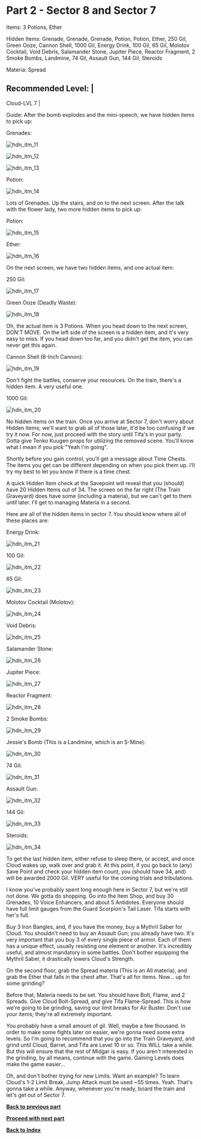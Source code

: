 # Part 2 - Sector 8 and Sector 7

Items: 3 Potions, Ether 

Hidden Items: Grenade, Grenade, Grenade, Potion, Potion, Ether, 250 Gil, 
Green Ooze, Cannon Shell, 1000 Gil, Energy Drink, 100 Gil, 65 Gil, 
Molotov Cocktail, Void Debris, Salamander Stone, Jupiter Piece, 
Reactor Fragment, 2 Smoke Bombs, Landmine, 74 Gil, Assault Gun, 144 Gil, 
Steroids

Materia: Spread

Recommended Level: |
--------------------
Cloud-LVL 7 |

Guide: After the bomb explodes and the mini-speech, we have hidden items to
pick up:

Grenades:

![hdn_itm_11](https://cloud.githubusercontent.com/assets/4260395/5236410/67abb03c-7806-11e4-8e7e-e98511f62022.jpg)

![hdn_itm_12](https://cloud.githubusercontent.com/assets/4260395/5236411/67b73c4a-7806-11e4-8678-3e5372d5da17.jpg)

![hdn_itm_13](https://cloud.githubusercontent.com/assets/4260395/5236412/67bb0712-7806-11e4-96b5-baa71595d892.jpg)

Potion:

![hdn_itm_14](https://cloud.githubusercontent.com/assets/4260395/5236413/67be9620-7806-11e4-99fa-7f0941be9122.jpg)

Lots of Grenades. Up the stairs, and on to the next screen. After the talk
with the flower lady, two more hidden items to pick up:

Potion:

![hdn_itm_15](https://cloud.githubusercontent.com/assets/4260395/5236414/67c1bcec-7806-11e4-9fb3-e88a0c7db457.jpg)

Ether:

![hdn_itm_16](https://cloud.githubusercontent.com/assets/4260395/5236415/67c71cbe-7806-11e4-8b13-7be70cc62f06.jpg)

On the next screen, we have two hidden items, and one actual item:

250 Gil:

![hdn_itm_17](https://cloud.githubusercontent.com/assets/4260395/5236416/67ca4506-7806-11e4-8cf6-d3e6810149f9.jpg)

Green Ooze (Deadly Waste):

![hdn_itm_18](https://cloud.githubusercontent.com/assets/4260395/5236417/67ce0ed4-7806-11e4-9431-5a1e5ae9b7dd.jpg)

Oh, the actual item is 3 Potions. When you head down to the next screen, DON'T
MOVE. On the left side of the screen is a hidden item, and it's very easy to
miss. If you head down too far, and you didn't get the item, you can never get
this again.

Cannon Shell (8-Inch Cannon):

![hdn_itm_19](https://cloud.githubusercontent.com/assets/4260395/5236418/67d2b8c6-7806-11e4-88fb-f44f50d5bfe3.jpg)

Don't fight the battles, conserve your resources. On the train, there's a
hidden item. A very useful one.

1000 Gil:

![hdn_itm_20](https://cloud.githubusercontent.com/assets/4260395/5236419/67d348fe-7806-11e4-8d0e-ae2f6fc8d5aa.jpg)

No hidden items on the train. Once you arrive at Sector 7, don't worry about
Hidden Items; we'll want to grab all of those later, it'd be too confusing if
we try it now. For now, just proceed with the story until Tifa's in your
party. Gotta give Tenko Kuugen props for utilizing the removed scene. You'll
know what I mean if you pick "Yeah I'm going".

Shortly before you gain control, you'll get a message about Time Chests. The
items you get can be different depending on when you pick them up. I'll try
my best to let you know if there is a time chest.

A quick Hidden Item check at the Savepoint will reveal that you (should) have
20 Hidden Items out of 34. The screen on the far right (The Train Graveyard)
does have some (including a materia), but we can't get to them until later.
I'll get to managing Materia in a second.

Here are all of the hidden items in sector 7. You should know where all of
these places are:

Energy Drink:

![hdn_itm_21](https://cloud.githubusercontent.com/assets/4260395/5236420/67d83774-7806-11e4-9111-d59db5209387.jpg)

100 Gil:

![hdn_itm_22](https://cloud.githubusercontent.com/assets/4260395/5236421/67db7eac-7806-11e4-95cc-416c059bd415.jpg)

65 Gil:

![hdn_itm_23](https://cloud.githubusercontent.com/assets/4260395/5236422/67df502c-7806-11e4-8693-3a187a50ef22.jpg)

Molotov Cocktail (Molotov):

![hdn_itm_24](https://cloud.githubusercontent.com/assets/4260395/5236423/67e23922-7806-11e4-97c7-ea4cb8c344f8.jpg)

Void Debris:

![hdn_itm_25](https://cloud.githubusercontent.com/assets/4260395/5236424/67e604d0-7806-11e4-8205-ba462af5b643.jpg)

Salamander Stone:

![hdn_itm_26](https://cloud.githubusercontent.com/assets/4260395/5236425/67e90acc-7806-11e4-896c-b37db6d3cace.jpg)

Jupiter Piece:

![hdn_itm_27](https://cloud.githubusercontent.com/assets/4260395/5236426/67ed94de-7806-11e4-93e2-b2a131db4c5b.jpg)

Reactor Fragment:

![hdn_itm_28](https://cloud.githubusercontent.com/assets/4260395/5236427/67f0573c-7806-11e4-91f3-aa3aea79b7b7.jpg)

2 Smoke Bombs:

![hdn_itm_29](https://cloud.githubusercontent.com/assets/4260395/5236428/67f135e4-7806-11e4-9d4a-69dbc13ad01c.jpg)

Jessie's Bomb (This is a Landmine, which is an S-Mine):

![hdn_itm_30](https://cloud.githubusercontent.com/assets/4260395/5236429/67f74556-7806-11e4-9f6d-a02ae04b7779.jpg)

74 Gil:

![hdn_itm_31](https://cloud.githubusercontent.com/assets/4260395/5236430/67fcc2c4-7806-11e4-866f-2de2badc4274.jpg)

Assault Gun:

![hdn_itm_32](https://cloud.githubusercontent.com/assets/4260395/5236431/67ff8fa4-7806-11e4-9af1-9ff78516f162.jpg)

144 Gil:

![hdn_itm_33](https://cloud.githubusercontent.com/assets/4260395/5236432/68039b58-7806-11e4-92f9-0edbda1649d7.jpg)

Steroids:

![hdn_itm_34](https://cloud.githubusercontent.com/assets/4260395/5236433/6805b190-7806-11e4-90da-ba85ef8149a3.jpg)

To get the last hidden item, either refuse to sleep there, or accept, and once
Cloud wakes up, walk over and grab it. At this point, if you go back to (any)
Save Point and check your hidden item count, you (should have 34, and) will be
awarded 2000 Gil. VERY useful for the coming trials and tribulations.

I know you've probably spent long enough here in Sector 7, but we're still not
done. We gotta do shopping. Go into the Item Shop, and buy 30 Grenades, 10
Voice Enhancers, and about 5 Antidotes. Everyone should have full limit gauges
from the Guard Scorpion's Tail Laser. Tifa starts with her's full.

Buy 3 Iron Bangles, and, if you have the money, buy a Mythril Saber for Cloud.
You shouldn't need to buy an Assault Gun; you already have two. It's very
important that you buy 3 of every single piece of armor. Each of them has a
unique effect, usually resisting one element or another. It's incredibly
useful, and almost mandatory in some battles. Don't bother equipping the
Mythril Saber, it drastically lowers Cloud's Strength.

On the second floor, grab the Spread materia (This is an All materia), and
grab the Ether that falls in the chest after. That's all for items. Now... up
for some grinding?

Before that, Materia needs to be set. You should have Bolt, Flame, and 2
Spreads. Give Cloud Bolt-Spread, and give Tifa Flame-Spread. This is how we're
going to be grinding, saving our limit breaks for Air Buster. Don't use your
items; they're all extremely important.

You probably have a small amount of gil. Well, maybe a few thousand. In order
to make some fights later on easier, we're gonna need some extra levels. So
I'm going to recommend that you go into the Train Graveyard, and grind until
Cloud, Barret, and Tifa are Level 10 or so. This WILL take a while. But this
will ensure that the rest of Midgar is easy. If you aren't interested in the
grinding, by all means, continue with the game. Gaining Levels does make the
game easier...

Oh, and don't bother trying for new Limits. Want an example? To learn Cloud's
1-2 Limit Break, Jump Attack must be used ~55 times. Yeah. That's gonna take
a while. Anyway, whenever you're ready, board the train and let's get out of
Sector 7.

[**Back to previous part**][1]

[**Proceed with next part**][2]

[**Back to Index**][3]

[1]: https://github.com/Vgr255/Nightmare/blob/master/Walkthrough/Part%201%20-%20Reactor%201.md
[2]: https://github.com/Vgr255/Nightmare/blob/master/Walkthrough/Part%203%20-%20Reactor%205.md
[3]: https://github.com/Vgr255/Nightmare#walkthrough
